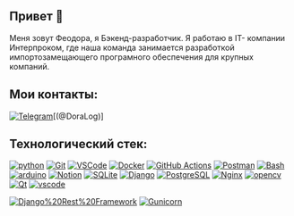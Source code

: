 ## Привет 👋

Меня зовут Феодора, я Бэкенд-разработчик. Я работаю в IT- компании Интерпроком, где наша команда занимается разработкой импортозамещающего програмного обеспечения для крупных компаний.
## Мои контакты:

[![Telegram](https://img.shields.io/badge/Telegram-2CA5E0?style=for-the-badge&logo=telegram&logoColor=white)](https://web.telegram.org/a/)[(@DoraLog)]

## Технологический стек: 
 
[![python](https://skillicons.dev/icons?i=py)](https://www.python.org/)
[![Git](https://skillicons.dev/icons?i=git)](https://git-scm.com/)
[![VSCode](https://skillicons.dev/icons?i=vscode)](https://code.visualstudio.com/)
[![Docker](https://skillicons.dev/icons?i=docker)](https://www.docker.com/)
[![GitHub Actions](https://skillicons.dev/icons?i=githubactions)](https://docs.github.com/ru/actions)
[![Postman](https://skillicons.dev/icons?i=postman)](https://www.postman.com/)
[![Bash](https://skillicons.dev/icons?i=bash)](https://www.gnu.org/software/bash/manual/bash.html)
[![arduino](https://skillicons.dev/icons?i=arduino)](https://www.arduino.cc/)
[![Notion](https://skillicons.dev/icons?i=notion&perline=5)]()
[![SQLite](https://skillicons.dev/icons?i=sqlite)](https://www.sqlite.org/)
[![Django](https://skillicons.dev/icons?i=django)](https://www.djangoproject.com/)
[![PostgreSQL](https://skillicons.dev/icons?i=postgresql)](https://www.postgresql.org/)
[![Nginx](https://skillicons.dev/icons?i=nginx)](https://nginx.org/ru/)
[![opencv](https://skillicons.dev/icons?i=opencv)](https://opencv.org/)
[![Qt](https://skillicons.dev/icons?i=qt)](https://habr.com/ru/companies/skillfactory/articles/599599/)
[![vscode](https://skillicons.dev/icons?i=vscode)](https://code.visualstudio.com/)

[![Django%20Rest%20Framework](https://img.shields.io/badge/Django%20Rest%20Framework-092E20?style=for-the-badge&logo=django&logoColor=green)](https://www.django-rest-framework.org/)
[![Gunicorn](https://img.shields.io/badge/Gunicorn-092E20?style=for-the-badge&logo=gunicorn&logoColor=00A98F)](https://gunicorn.org/)
